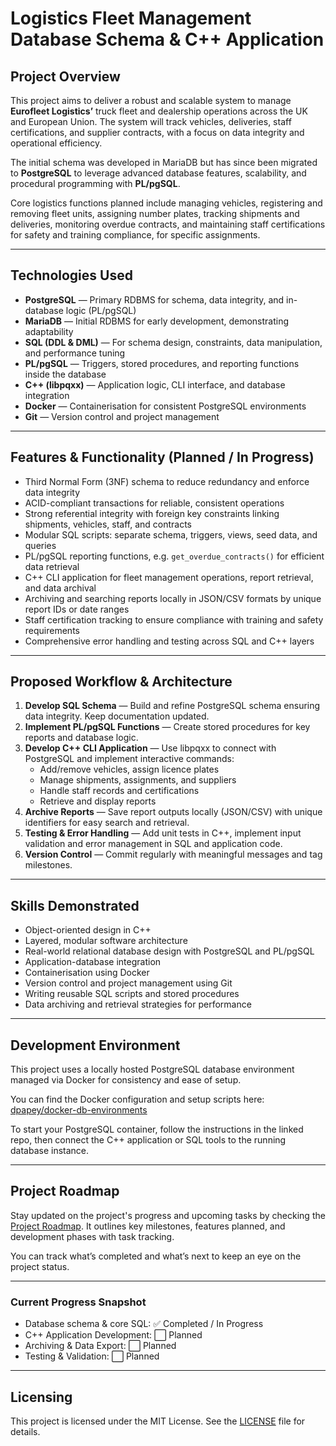 # Logistics Fleet Management Database Schema & C++ Application

## Project Overview

This project aims to deliver a robust and scalable system to manage **Eurofleet Logistics’** truck fleet and dealership operations across the UK and European Union. The system will track vehicles, deliveries, staff certifications, and supplier contracts, with a focus on data integrity and operational efficiency.

The initial schema was developed in MariaDB but has since been migrated to **PostgreSQL** to leverage advanced database features, scalability, and procedural programming with **PL/pgSQL**.

Core logistics functions planned include managing vehicles, registering and removing fleet units, assigning number plates, tracking shipments and deliveries, monitoring overdue contracts, and maintaining staff certifications for safety and training compliance, for specific assignments.

---

## Technologies Used

- **PostgreSQL** — Primary RDBMS for schema, data integrity, and in-database logic (PL/pgSQL)  
- **MariaDB** — Initial RDBMS for early development, demonstrating adaptability  
- **SQL (DDL & DML)** — For schema design, constraints, data manipulation, and performance tuning  
- **PL/pgSQL** — Triggers, stored procedures, and reporting functions inside the database  
- **C++ (libpqxx)** — Application logic, CLI interface, and database integration  
- **Docker** — Containerisation for consistent PostgreSQL environments  
- **Git** — Version control and project management  

---

## Features & Functionality (Planned / In Progress)

- Third Normal Form (3NF) schema to reduce redundancy and enforce data integrity  
- ACID-compliant transactions for reliable, consistent operations  
- Strong referential integrity with foreign key constraints linking shipments, vehicles, staff, and contracts  
- Modular SQL scripts: separate schema, triggers, views, seed data, and queries  
- PL/pgSQL reporting functions, e.g. `get_overdue_contracts()` for efficient data retrieval  
- C++ CLI application for fleet management operations, report retrieval, and data archival  
- Archiving and searching reports locally in JSON/CSV formats by unique report IDs or date ranges  
- Staff certification tracking to ensure compliance with training and safety requirements  
- Comprehensive error handling and testing across SQL and C++ layers  

---

## Proposed Workflow & Architecture

1. **Develop SQL Schema** — Build and refine PostgreSQL schema ensuring data integrity. Keep documentation updated.  
2. **Implement PL/pgSQL Functions** — Create stored procedures for key reports and database logic.  
3. **Develop C++ CLI Application** — Use libpqxx to connect with PostgreSQL and implement interactive commands:  
   - Add/remove vehicles, assign licence plates  
   - Manage shipments, assignments, and suppliers  
   - Handle staff records and certifications  
   - Retrieve and display reports  
4. **Archive Reports** — Save report outputs locally (JSON/CSV) with unique identifiers for easy search and retrieval.  
5. **Testing & Error Handling** — Add unit tests in C++, implement input validation and error management in SQL and application code.  
6. **Version Control** — Commit regularly with meaningful messages and tag milestones.  

---

## Skills Demonstrated

- Object-oriented design in C++  
- Layered, modular software architecture  
- Real-world relational database design with PostgreSQL and PL/pgSQL  
- Application-database integration  
- Containerisation using Docker  
- Version control and project management using Git  
- Writing reusable SQL scripts and stored procedures  
- Data archiving and retrieval strategies for performance  

---

## Development Environment

This project uses a locally hosted PostgreSQL database environment managed via Docker for consistency and ease of setup.

You can find the Docker configuration and setup scripts here:  
[dpapey/docker-db-environments](https://github.com/DPapey/docker-db-environments)

To start your PostgreSQL container, follow the instructions in the linked repo, then connect the C++ application or SQL tools to the running database instance.

---

## Project Roadmap

Stay updated on the project's progress and upcoming tasks by checking the [Project Roadmap](docs/proadmap.md). It outlines key milestones, features planned, and development phases with task tracking.

You can track what’s completed and what’s next to keep an eye on the project status.

---

### Current Progress Snapshot
- Database schema & core SQL: ✅ Completed / In Progress  
- C++ Application Development: ⬜ Planned  
- Archiving & Data Export: ⬜ Planned  
- Testing & Validation: ⬜ Planned  

---

## Licensing

This project is licensed under the MIT License. See the [LICENSE](LICENSE) file for details.


